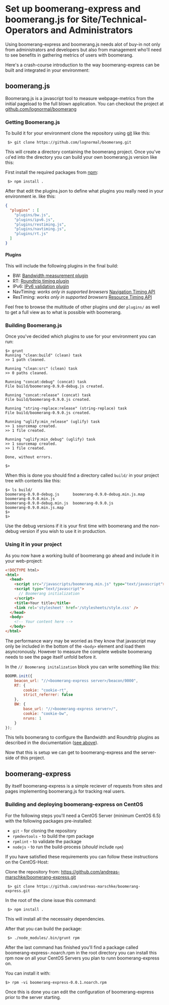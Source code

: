 # Set up boomerang-express and boomerang.js for Site/Technical-Operators and Administrators

Using boomerang-express and boomerang.js needs alot of buy-in not only from administrators
and developers but also from management who'll need to see benefits in gathering metrics
of users with boomerang.

Here's a crash-course introduction to the way boomerang-express can be built and integrated in
your environment:

## boomerang.js

Boomerang.js is a javascript tool to measure webpage-metrics from the initial pageload to
the full blown application. You can checkout the project at [github.com/lognormal/boomerang](https://github.com/lognormal/boomerang)


### Getting Boomerang.js

To build it for your environment clone the repository using [git](http://git-scm.com/) like this:

```shell
 $> git clone https://github.com/lognormal/boomerang.git
```

This will create a directory containing the boomerang project. Once you've `cd`'ed into the
directory you can build your own boomerang.js version like this:

First install the required packages from [npm](https://www.npmjs.org/):

```shell
 $> npm install .
```

After that edit the plugins.json to define what plugins you really need in your environment
ie. like this:

```json
{
  "plugins" : [
    "plugins/bw.js",
    "plugins/ipv6.js",
	"plugins/restiming.js",
	"plugins/navtiming.js",
	"plugins/rt.js"
  ]
} 
```
#### Plugins

This will include the following plugins in the final build:

- BW: [Bandwidth measurement plugin](http://www.lognormal.com/boomerang/doc/api/BW.html)
- RT: [Roundtrip timing plugin](http://www.lognormal.com/boomerang/doc/api/RT.html)
- IPv6: [IPv6 validation plugin](http://www.lognormal.com/boomerang/doc/api/ipv6.html)
- NavTiming: _works only in supported browsers_ [Navigation Timing API](http://www.lognormal.com/boomerang/doc/api/navtiming.html)
- ResTiming: _works only in supported browsers_ [Resource Timing API](http://www.lognormal.com/boomerang/doc/api/restiming.html)

Feel free to browse the multitude of other plugins und der `plugins/` as well to
get a full view as to what is possible with boomerang.

### Building Boomerang.js

Once you've decided which plugins to use for your environment you can run:

```shell
$> grunt
Running "clean:build" (clean) task
>> 1 path cleaned.

Running "clean:src" (clean) task
>> 0 paths cleaned.

Running "concat:debug" (concat) task
File build/boomerang-0.9.0-debug.js created.

Running "concat:release" (concat) task
File build/boomerang-0.9.0.js created.

Running "string-replace:release" (string-replace) task
File build/boomerang-0.9.0.js created.

Running "uglify:min_release" (uglify) task
>> 1 sourcemap created.
>> 1 file created.

Running "uglify:min_debug" (uglify) task
>> 1 sourcemap created.
>> 1 file created.

Done, without errors.

$>
```

When this is done you should find a directory called `build/` in your project tree with contents like this:

```shell
$> ls build/
boomerang-0.9.0-debug.js      boomerang-0.9.0-debug.min.js.map  boomerang-0.9.0.min.js
boomerang-0.9.0-debug.min.js  boomerang-0.9.0.js                boomerang-0.9.0.min.js.map
$>
$>
```

Use the debug versions if it is your first time with boomerang and the non-debug version if you wish to
use it in production.


### Using it in your project

As you now have a working build of boomerang go ahead and include it in your web-project:

```html
<!DOCTYPE html>
<html>
  <head>
    <script src="/javascripts/boomerang.min.js" type="text/javascript"> </script>
    <script type="text/javascript">
	  // Boomerang initialization
    </script>
    <title>Your title</title>
    <link rel='stylesheet' href='/stylesheets/style.css' />
  </head>
  <body>
    <!-- Your content here -->
  </body>
</html>
```

The performance wary may be worried as they know that javascript may only be included
in the bottom of the `<body>` element and load them asyncronously. However to measure the
complete website boomerang needs to see the page itself unfold before it.

In the `// Boomerang initalization` block you can write something like this:

```javascript
BOOMR.init({
    beacon_url: "//<boomerang-express server>/beacon/0000",
    RT: {
        cookie: "cookie-rt", 
        strict_referrer: false
    },
    BW: {
        base_url: "//<boomerang-express server>/",
        cookie: "cookie-bw",
        nruns: 1
    }
});

```

This tells boomerang to configure the Bandwidth and Roundtrip plugins as described in the
documentation ([see above](#Plugins)).

Now that this is setup we can get to boomerang-express and the server-side of this project.

## boomerang-express

By itself boomerang-express is a simple reciever of requests from sites and pages implementing
boomerang.js for tracking real users.

### Building and deploying boomerang-express on CentOS

For the following steps you'll need a CentOS Server (minimum CentOS 6.5) with the following
packages pre-installed:

- `git` - for cloning the repository
- `rpmdevtools` - to build the rpm package
- `rpmlint` - to validate the package
- `nodejs` - to run the build-process (*should* include `npm`)

If you have satisfied these requirements you can follow these instructions on the CentOS-Host:

Clone the repository from: https://github.com/andreas-marschke/boomerang-express.git

```shell
 $> git clone https://github.com/andreas-marschke/boomerang-express.git
```

In the root of the clone issue this command:

```shell
 $> npm install .
```

This will install all the necessairy dependencies.

After that you can build the package:

```shell
 $> ./node_modules/.bin/grunt rpm
```

After the last command has finished you'll find a package called
boomerang-express-<version>.noarch.rpm in the root directory you can install
this rpm now on all your CentOS Servers you plan to runn boomerang-express on.

You can install it with:

```shell
$> rpm -vi boomerang-express-0.0.1.noarch.rpm
```

Once this is done you can edit the configuration of boomerang-express prior to
the server starting.
